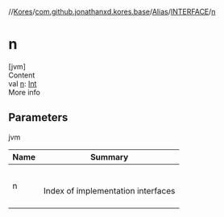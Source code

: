 //[Kores](../../../index.md)/[com.github.jonathanxd.kores.base](../../index.md)/[Alias](../index.md)/[INTERFACE](index.md)/[n](n.md)



# n  
[jvm]  
Content  
val [n](n.md): [Int](https://kotlinlang.org/api/latest/jvm/stdlib/kotlin/-int/index.html)  
More info  


## Parameters  
  
jvm  
  
|  Name|  Summary| 
|---|---|
| <a name="com.github.jonathanxd.kores.base/Alias.INTERFACE/n/#/PointingToDeclaration/"></a>n| <a name="com.github.jonathanxd.kores.base/Alias.INTERFACE/n/#/PointingToDeclaration/"></a><br><br>Index of implementation interfaces<br><br>
  
  



